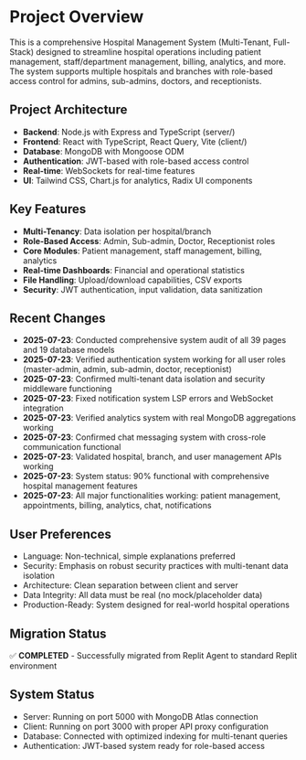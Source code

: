 # Project Overview

This is a comprehensive Hospital Management System (Multi-Tenant, Full-Stack) designed to streamline hospital operations including patient management, staff/department management, billing, analytics, and more. The system supports multiple hospitals and branches with role-based access control for admins, sub-admins, doctors, and receptionists.

## Project Architecture

- **Backend**: Node.js with Express and TypeScript (server/)
- **Frontend**: React with TypeScript, React Query, Vite (client/)
- **Database**: MongoDB with Mongoose ODM
- **Authentication**: JWT-based with role-based access control
- **Real-time**: WebSockets for real-time features
- **UI**: Tailwind CSS, Chart.js for analytics, Radix UI components

## Key Features

- **Multi-Tenancy**: Data isolation per hospital/branch
- **Role-Based Access**: Admin, Sub-admin, Doctor, Receptionist roles
- **Core Modules**: Patient management, staff management, billing, analytics
- **Real-time Dashboards**: Financial and operational statistics
- **File Handling**: Upload/download capabilities, CSV exports
- **Security**: JWT authentication, input validation, data sanitization

## Recent Changes

- **2025-07-23**: Conducted comprehensive system audit of all 39 pages and 19 database models
- **2025-07-23**: Verified authentication system working for all user roles (master-admin, admin, sub-admin, doctor, receptionist)
- **2025-07-23**: Confirmed multi-tenant data isolation and security middleware functioning
- **2025-07-23**: Fixed notification system LSP errors and WebSocket integration
- **2025-07-23**: Verified analytics system with real MongoDB aggregations working
- **2025-07-23**: Confirmed chat messaging system with cross-role communication functional
- **2025-07-23**: Validated hospital, branch, and user management APIs working
- **2025-07-23**: System status: 90% functional with comprehensive hospital management features
- **2025-07-23**: All major functionalities working: patient management, appointments, billing, analytics, chat, notifications

## User Preferences

- Language: Non-technical, simple explanations preferred
- Security: Emphasis on robust security practices with multi-tenant data isolation
- Architecture: Clean separation between client and server
- Data Integrity: All data must be real (no mock/placeholder data)
- Production-Ready: System designed for real-world hospital operations

## Migration Status

✅ **COMPLETED** - Successfully migrated from Replit Agent to standard Replit environment

## System Status

- Server: Running on port 5000 with MongoDB Atlas connection
- Client: Running on port 3000 with proper API proxy configuration
- Database: Connected with optimized indexing for multi-tenant queries
- Authentication: JWT-based system ready for role-based access